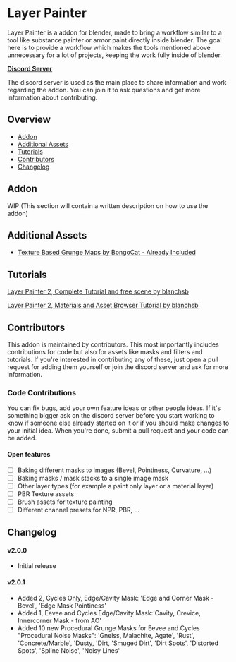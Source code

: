 # Layer Painter

Layer Painter is a addon for blender, made to bring a workflow similar to a tool like substance painter or armor paint directly inside blender.
The goal here is to provide a workflow which makes the tools mentioned above unnecessary for a lot of projects, keeping the work fully inside of blender.

**[Discord Server](https://discord.com/invite/s9dawzV5JU)**

The discord server is used as the main place to share information and work regarding the addon. You can join it to ask questions and get more information about contributing.

## Overview
- [Addon](#addon)
- [Additional Assets](#additional-assets)
- [Tutorials](#tutorials)
- [Contributors](#contributors)
- [Changelog](#changelog)

## Addon
WIP (This section will contain a written description on how to use the addon)

## Additional Assets
- [Texture Based Grunge Maps by BongoCat - Already Included](https://drive.google.com/file/d/11sJSfT7jJohLHouMSQB5oc4GzUHtOifO/view)

## Tutorials
[Layer Painter 2, Complete Tutorial and free scene by blanchsb](https://www.youtube.com/watch?v=YDt9LFbjJU4)

[Layer Painter 2, Materials and Asset Browser Tutorial by blanchsb](https://www.youtube.com/watch?v=glMGVkGhtAg)

## Contributors
This addon is maintained by contributors. This most importantly includes contributions for code but also for assets like masks and filters and tutorials. If you're interested in contributing any of these, just open a pull request for adding them yourself or join the discord server and ask for more information.

### Code Contributions
You can fix bugs, add your own feature ideas or other people ideas. If it's something bigger ask on the discord server before you start working to know if someone else already started on it or if you should make changes to your initial idea. When you're done, submit a pull request and your code can be added.

#### Open features
- [ ] Baking different masks to images (Bevel, Pointiness, Curvature, ...)
- [ ] Baking masks / mask stacks to a single image mask
- [ ] Other layer types (for example a paint only layer or a material layer)
- [ ] PBR Texture assets
- [ ] Brush assets for texture painting
- [ ] Different channel presets for NPR, PBR, ...

## Changelog
#### v2.0.0
- Initial release

#### v2.0.1
 - Added 2, Cycles Only, Edge/Cavity Mask: 'Edge and Corner Mask - Bevel', 'Edge Mask Pointiness' 
 - Added 1, Eevee and Cycles Edge/Cavity Mask:'Cavity, Crevice, Innercorner Mask - from AO'
 - Added 10 new Procedural Grunge Masks for Eevee and Cycles "Procedural Noise Masks": 'Gneiss, Malachite, Agate', 'Rust', 'Concrete/Marble', 'Dusty, 'Dirt, 'Smuged Dirt', 'Dirt Spots', 'Distorted Spots', 'Spline Noise', 'Noisy Lines'
